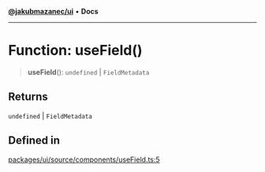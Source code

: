 [**@jakubmazanec/ui**](../README.md) • **Docs**

---

# Function: useField()

> **useField**(): `undefined` \| `FieldMetadata`

## Returns

`undefined` \| `FieldMetadata`

## Defined in

[packages/ui/source/components/useField.ts:5](https://github.com/jakubmazanec/tools/blob/e8ae4d79f84effbab1b79b1c88222a54b84f3504/packages/ui/source/components/useField.ts#L5)

